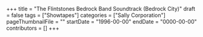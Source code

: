 +++
title = "The Flintstones Bedrock Band Soundtrack (Bedrock City)"
draft = false
tags = ["Showtapes"]
categories = ["Sally Corporation"]
pageThumbnailFile = ""
startDate = "1996-00-00"
endDate = "0000-00-00"
contributors = []
+++
